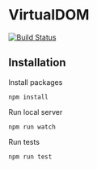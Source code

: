 VirtualDOM
========
[![Build Status](https://travis-ci.org/cooltoast/VirtualDOM.svg?branch=master)](https://travis-ci.org/cooltoast/VirtualDOM)

Installation
----
Install packages
```
npm install
```
Run local server
```
npm run watch
```
Run tests
```
npm run test
```
